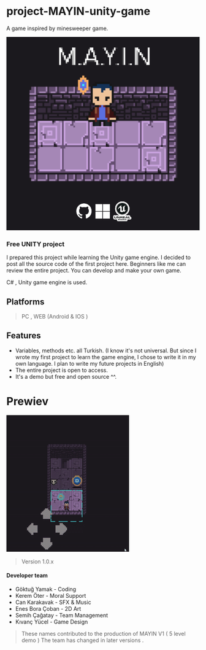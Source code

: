 # project-MAYIN-unity-game
A game inspired by minesweeper game.

![](https://raw.githubusercontent.com/OIHD/project-MAYIN-unity-game/main/prewiev%20images/SPLASH.png)

### Free UNITY project

I prepared this project while learning the Unity game engine. I decided to post all the source code of the first project here. Beginners like me can review the entire project. You can develop and make your own game.

C# , Unity game engine is used.

## Platforms
> PC , WEB (Android & IOS )

## Features

- Variables, methods etc. all Turkish. (I know it's not universal. But since I wrote my first project to learn the game engine, I chose to write it in my own language. I plan to write my future projects in English)
- The entire project is open to access.
- It's a demo but free and open source ^^.

# Prewiev

![](https://raw.githubusercontent.com/OIHD/project-MAYIN-unity-game/main/prewiev%20images/v1-0-7.gif)

>Version 1.0.x

#### Developer team
- Göktuğ Yamak - Coding
- Kerem Öter - Moral Support
- Can Karakavak - SFX & Music
- Enes Bora Çoban - 2D Art
- Semih Çağatay - Team Management
- Kıvanç Yücel - Game Design

>These names contributed to the production of MAYIN V1 ( 5 level demo ) The team has changed in later versions .
